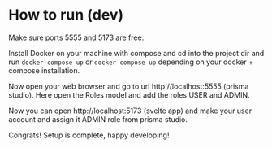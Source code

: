 # How to run (dev)

Make sure ports 5555 and 5173 are free.

Install Docker on your machine with compose and cd into the project dir and run `docker-compose up` or `docker compose up` depending on your docker + compose installation.

Now open your web browser and go to url http://localhost:5555 (prisma studio). Here open the Roles model and add the roles USER and ADMIN. 

Now you can open http://localhost:5173 (svelte app) and make your user account and assign it ADMIN role from prisma studio.

Congrats! Setup is complete, happy developing!